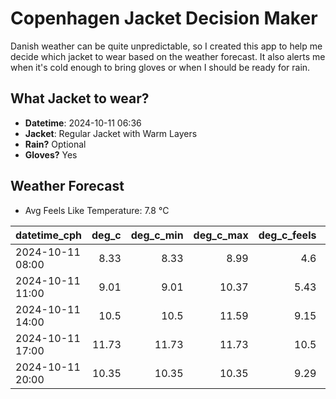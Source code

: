 
# Copenhagen Jacket Decision Maker

Danish weather can be quite unpredictable, so I created this app to help me decide which jacket to wear based on the weather forecast. 
It also alerts me when it's cold enough to bring gloves or when I should be ready for rain.

## What Jacket to wear?

- **Datetime**: 2024-10-11 06:36
- **Jacket**: Regular Jacket with Warm Layers
- **Rain?** Optional
- **Gloves?** Yes

## Weather Forecast
- Avg Feels Like Temperature: 7.8 °C

| datetime_cph     |   deg_c |   deg_c_min |   deg_c_max |   deg_c_feels | weather   | wind   | rain   |
|:-----------------|--------:|------------:|------------:|--------------:|:----------|:-------|:-------|
| 2024-10-11 08:00 |    8.33 |        8.33 |        8.99 |          4.6  | Rain      | High   | Low    |
| 2024-10-11 11:00 |    9.01 |        9.01 |       10.37 |          5.43 | Clouds    | High   | None   |
| 2024-10-11 14:00 |   10.5  |       10.5  |       11.59 |          9.15 | Rain      | High   | Low    |
| 2024-10-11 17:00 |   11.73 |       11.73 |       11.73 |         10.5  | Clouds    | High   | None   |
| 2024-10-11 20:00 |   10.35 |       10.35 |       10.35 |          9.29 | Clouds    | High   | None   |
        
